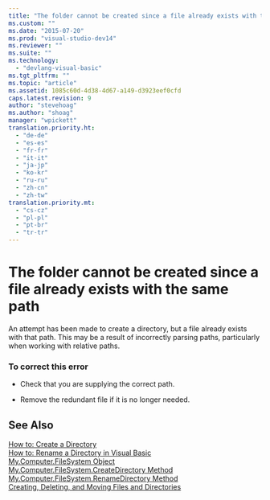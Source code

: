 ```yaml
---
title: "The folder cannot be created since a file already exists with the same path | Microsoft Docs"
ms.custom: ""
ms.date: "2015-07-20"
ms.prod: "visual-studio-dev14"
ms.reviewer: ""
ms.suite: ""
ms.technology: 
  - "devlang-visual-basic"
ms.tgt_pltfrm: ""
ms.topic: "article"
ms.assetid: 1085c60d-4d38-4d67-a149-d3923eef0cfd
caps.latest.revision: 9
author: "stevehoag"
ms.author: "shoag"
manager: "wpickett"
translation.priority.ht: 
  - "de-de"
  - "es-es"
  - "fr-fr"
  - "it-it"
  - "ja-jp"
  - "ko-kr"
  - "ru-ru"
  - "zh-cn"
  - "zh-tw"
translation.priority.mt: 
  - "cs-cz"
  - "pl-pl"
  - "pt-br"
  - "tr-tr"
---
```

# The folder cannot be created since a file already exists with the same path
An attempt has been made to create a directory, but a file already exists with that path. This may be a result of incorrectly parsing paths, particularly when working with relative paths.  
  
### To correct this error  
  
-   Check that you are supplying the correct path.  
  
-   Remove the redundant file if it is no longer needed.  
  
## See Also  
 [How to: Create a Directory](../../visual-basic/developing-apps/programming/drives-directories-files/how-to-create-a-directory.md)   
 [How to: Rename a Directory in Visual Basic](http://msdn.microsoft.com/en-us/780c7afc-a03c-4b01-865a-510fe331b1cc)   
 [My.Computer.FileSystem Object](../../visual-basic/language-reference/objects/my-computer-filesystem-object.md)   
 [My.Computer.FileSystem.CreateDirectory Method](http://msdn.microsoft.com/en-us/2c1688d2-a60c-4e68-9a1a-4006917b28e1)   
 [My.Computer.FileSystem.RenameDirectory Method](http://msdn.microsoft.com/en-us/14700cb3-9d29-46e2-af8d-61970d7e251b)   
 [Creating, Deleting, and Moving Files and Directories](../../visual-basic/developing-apps/programming/drives-directories-files/creating-deleting-and-moving-files-and-directories.md)